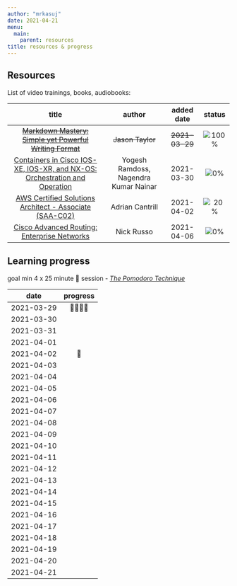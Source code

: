 ```yaml
---
author: "mrkasuj"
date: 2021-04-21
menu:
  main:
    parent: resources
title: resources & progress
---
```



## Resources

List of video trainings, books, audiobooks:

| title | author | added date | status |
| :-----: | :-----: | :-----: | :-----: |
| ~~[Markdown Mastery: Simple yet Powerful Writing Format](https://www.udemy.com/course/markdown/)~~ | ~~Jason Taylor~~ | ~~2021-03-29~~ | ![100%](https://progress-bar.dev/100) |
| [Containers in Cisco IOS-XE, IOS-XR, and NX-OS: Orchestration and Operation](https://learning.oreilly.com/library/view/containers-in-cisco/9780135783085/) | Yogesh Ramdoss, Nagendra Kumar Nainar | 2021-03-30 | ![0%](https://progress-bar.dev/0) |
| [AWS Certified Solutions Architect - Associate (SAA-C02)](https://learn.cantrill.io/courses/enrolled/730712) | Adrian Cantrill | 2021-04-02 | ![20%](https://progress-bar.dev/20) |
| [Cisco Advanced Routing: Enterprise Networks](https://app.pluralsight.com/library/courses/cisco-advanced-routing-enterprise-networks/table-of-contents) | Nick Russo | 2021-04-06 | ![0%](https://progress-bar.dev/0) |


## Learning progress  
goal min 4 x 25 minute 🍅 session - 
_[The Pomodoro Technique](https://todoist.com/pl/productivity-methods/pomodoro-technique)_

| date | progress |
| :-----: | :-----: |
| 2021-03-29 | 🍅🍅🍅🍅 |
| 2021-03-30 |  |
| 2021-03-31 |  |
| 2021-04-01 |  |
| 2021-04-02 | 🍅 |
| 2021-04-03 |  |
| 2021-04-04 |  |
| 2021-04-05 |  |
| 2021-04-06 |  |
| 2021-04-07 |  |
| 2021-04-08 |  |
| 2021-04-09 |  |
| 2021-04-10 |  |
| 2021-04-11 |  |
| 2021-04-12 |  |
| 2021-04-13 |  |
| 2021-04-14 |  |
| 2021-04-15 |  |
| 2021-04-16 |  |
| 2021-04-17 |  |
| 2021-04-18 |  |
| 2021-04-19 |  |
| 2021-04-20 |  |
| 2021-04-21 |  |